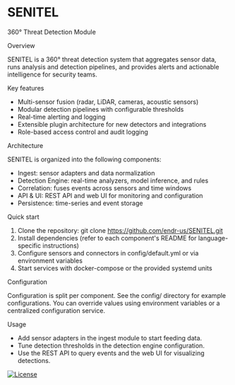 # SENITEL
360° Threat Detection Module

Overview

SENITEL is a 360° threat detection system that aggregates sensor data, runs analysis and detection pipelines, and provides alerts and actionable intelligence for security teams.

Key features

- Multi-sensor fusion (radar, LiDAR, cameras, acoustic sensors)
- Modular detection pipelines with configurable thresholds
- Real-time alerting and logging
- Extensible plugin architecture for new detectors and integrations
- Role-based access control and audit logging

Architecture

SENITEL is organized into the following components:

- Ingest: sensor adapters and data normalization
- Detection Engine: real-time analyzers, model inference, and rules
- Correlation: fuses events across sensors and time windows
- API & UI: REST API and web UI for monitoring and configuration
- Persistence: time-series and event storage

Quick start

1. Clone the repository:
   git clone https://github.com/endr-us/SENITEL.git
2. Install dependencies (refer to each component's README for language-specific instructions)
3. Configure sensors and connectors in config/default.yml or via environment variables
4. Start services with docker-compose or the provided systemd units

Configuration

Configuration is split per component. See the config/ directory for example configurations. You can override values using environment variables or a centralized configuration service.

Usage

- Add sensor adapters in the ingest module to start feeding data.
- Tune detection thresholds in the detection engine configuration.
- Use the REST API to query events and the web UI for visualizing detections.

[![License](https://img.shields.io/github/license/endr-us/SENITEL)](LICENSE)